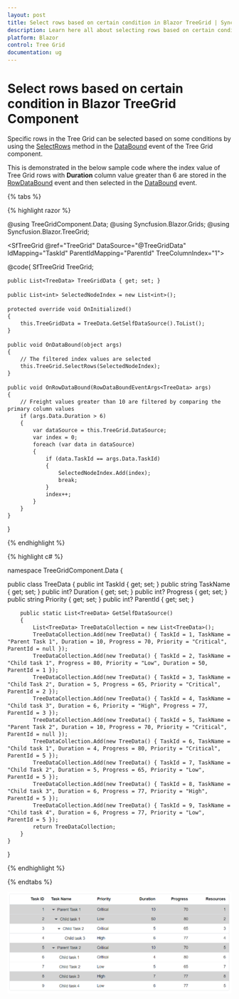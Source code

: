 ```yaml
---
layout: post
title: Select rows based on certain condition in Blazor TreeGrid | Syncfusion
description: Learn here all about selecting rows based on certain condition in Syncfusion Blazor TreeGrid component and more.
platform: Blazor
control: Tree Grid
documentation: ug
---
```


# Select rows based on certain condition in Blazor TreeGrid Component

Specific rows in the Tree Grid can be selected based on some conditions by using the [SelectRows](https://help.syncfusion.com/cr/blazor/Syncfusion.Blazor.TreeGrid.SfTreeGrid-1.html#Syncfusion_Blazor_TreeGrid_SfTreeGrid_1_SelectRows_System_Double___) method in the [DataBound](https://help.syncfusion.com/cr/blazor/Syncfusion.Blazor.TreeGrid.TreeGridEvents-1.html#Syncfusion_Blazor_TreeGrid_TreeGridEvents_1_DataBound) event of the Tree Grid component.

This is demonstrated in the below sample code where the index value of Tree Grid rows with **Duration** column value greater than 6 are stored in the [RowDataBound](https://help.syncfusion.com/cr/blazor/Syncfusion.Blazor.TreeGrid.TreeGridEvents-1.html#Syncfusion_Blazor_TreeGrid_TreeGridEvents_1_RowDataBound) event and then selected in the [DataBound](https://help.syncfusion.com/cr/blazor/Syncfusion.Blazor.TreeGrid.TreeGridEvents-1.html#Syncfusion_Blazor_TreeGrid_TreeGridEvents_1_DataBound) event.

{% tabs %}

{% highlight razor %}

@using TreeGridComponent.Data;
@using  Syncfusion.Blazor.Grids;
@using  Syncfusion.Blazor.TreeGrid;

<SfTreeGrid @ref="TreeGrid" DataSource="@TreeGridData" IdMapping="TaskId" ParentIdMapping="ParentId" TreeColumnIndex="1">
    <TreeGridSelectionSettings Type=SelectionType.Multiple></TreeGridSelectionSettings>
    <TreeGridEvents RowDataBound="OnRowDataBound" DataBound="OnDataBound" TValue="TreeData"></TreeGridEvents>
    <TreeGridPageSettings PageSize="8"></TreeGridPageSettings>
    <TreeGridColumns>
        <TreeGridColumn Field="TaskId" HeaderText="Task ID" Width="70" TextAlign="Syncfusion.Blazor.Grids.TextAlign.Right"></TreeGridColumn>
        <TreeGridColumn Field="TaskName" HeaderText="Task Name" Width="85"></TreeGridColumn>
        <TreeGridColumn Field="Priority" HeaderText="Priority" Width="60"></TreeGridColumn>
        <TreeGridColumn Field="Duration" HeaderText="Duration" Width="60" TextAlign="TextAlign.Right"></TreeGridColumn>
        <TreeGridColumn Field="Progress" HeaderText="Progress" Width="60" TextAlign="TextAlign.Right"></TreeGridColumn>
        <TreeGridColumn Field="Resources" HeaderText="Resources" Width="70" TextAlign="TextAlign.Right"></TreeGridColumn>
    </TreeGridColumns>
</SfTreeGrid>

@code{
    SfTreeGrid<TreeData> TreeGrid;

    public List<TreeData> TreeGridData { get; set; }

    public List<int> SelectedNodeIndex = new List<int>();

    protected override void OnInitialized()
    {
        this.TreeGridData = TreeData.GetSelfDataSource().ToList();
    }

    public void OnDataBound(object args)
    {
        // The filtered index values are selected
        this.TreeGrid.SelectRows(SelectedNodeIndex);
    }

    public void OnRowDataBound(RowDataBoundEventArgs<TreeData> args)
    {
        // Freight values greater than 10 are filtered by comparing the primary column values
        if (args.Data.Duration > 6)
        {
            var dataSource = this.TreeGrid.DataSource;
            var index = 0;
            foreach (var data in dataSource)
            {
                if (data.TaskId == args.Data.TaskId)
                {
                    SelectedNodeIndex.Add(index);
                    break;
                }
                index++;
            }
        }
    }
}

{% endhighlight %}

{% highlight c# %}

namespace TreeGridComponent.Data {

public class TreeData
    {
        public int TaskId { get; set; }
        public string TaskName { get; set; }
        public int? Duration { get; set; }
        public int? Progress { get; set; }
        public string Priority { get; set; }
        public int? ParentId { get; set; }

        public static List<TreeData> GetSelfDataSource()
        {
            List<TreeData> TreeDataCollection = new List<TreeData>();
            TreeDataCollection.Add(new TreeData() { TaskId = 1, TaskName = "Parent Task 1", Duration = 10, Progress = 70, Priority = "Critical", ParentId = null });
            TreeDataCollection.Add(new TreeData() { TaskId = 2, TaskName = "Child task 1", Progress = 80, Priority = "Low", Duration = 50, ParentId = 1 });
            TreeDataCollection.Add(new TreeData() { TaskId = 3, TaskName = "Child Task 2", Duration = 5, Progress = 65, Priority = "Critical", ParentId = 2 });
            TreeDataCollection.Add(new TreeData() { TaskId = 4, TaskName = "Child task 3", Duration = 6, Priority = "High", Progress = 77, ParentId = 3 });
            TreeDataCollection.Add(new TreeData() { TaskId = 5, TaskName = "Parent Task 2", Duration = 10, Progress = 70, Priority = "Critical", ParentId = null });
            TreeDataCollection.Add(new TreeData() { TaskId = 6, TaskName = "Child task 1", Duration = 4, Progress = 80, Priority = "Critical", ParentId = 5 });
            TreeDataCollection.Add(new TreeData() { TaskId = 7, TaskName = "Child Task 2", Duration = 5, Progress = 65, Priority = "Low", ParentId = 5 });
            TreeDataCollection.Add(new TreeData() { TaskId = 8, TaskName = "Child task 3", Duration = 6, Progress = 77, Priority = "High", ParentId = 5 });
            TreeDataCollection.Add(new TreeData() { TaskId = 9, TaskName = "Child task 4", Duration = 6, Progress = 77, Priority = "Low", ParentId = 5 });
            return TreeDataCollection;
        }
    }
}

{% endhighlight %}

{% endtabs %}

![Selection in Blazor TreeGrid](../images/blazor-treegrid-row-selection.PNG)
